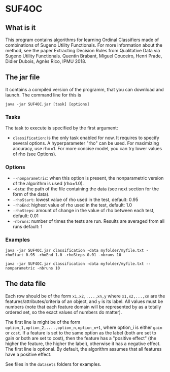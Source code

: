 # SUF4OC

## What is it

This program contains algorithms for learning Ordinal Classifiers made of combinations of Sugeno Utility Functionals. For more information about the method, see the paper Extracting Decision Rules from Qualitative Data via Sugeno Utility Functionals. Quentin Brabant, Miguel Couceiro, Henri Prade, Didier Dubois, Agnès Rico, IPMU 2018.

## The jar file

It contains a compiled version of the programm, that you can download and launch. The command line for this is
```
java -jar SUF4OC.jar [task] [options]
```

### Tasks
The task to execute is specified by the first argument:
* ``classification``: is the only task enabled for now. It requires to specify several options. A hyperparameter "rho" can be used. For maximizing accuracy, use rho=1. For more concise model, you can try lower values of rho (see Options).

### Options
* ``--nonparametric``: when this option is present, the nonparametric version of the algorithm is used (rho=1.0).
* ``-data``: the path of the file containing the data (see next section for the form of the data).
* ``-rhoStart``: lowest value of rho used in the test, default: 0.95
* ``-rhoEnd``: highest value of rho used in the test, default: 1.0
* ``-rhoSteps``: amount of change in the value of rho between each test, default: 0.01
* ``-nbruns``: number of times the tests are run. Results are averaged from all runs default: 1

### Examples
```java -jar SUF4OC.jar classification -data myfolder/myfile.txt -rhoStart 0.95 -rhoEnd 1.0 -rhoSteps 0.01 -nbruns 10```

```java -jar SUF4OC.jar classification -data myfolder/myfile.txt --nonparametric -nbruns 10```

## The data file

Each row should be of the form ``x1,x2,....,xn,y`` where ``x1,x2,...,xn`` are the features/attributes/criteria of an object, and ``y`` is its label. All values must be numbers (note that each feature domain will be represented by as a totally ordered set, so the exact values of numbers do matter).

The first line is might be of the form ``option_1,option_2,....,option_n,option_n+1``, where option_i is either ``gain`` or ``cost``. If a feature is set to the same option as the label (both are set to gain or both are set to cost), then the feature has a "positive effect" (the higher the feature, the higher the label), otherwise it has a negative effect. The first line is optional. By default, the algorithm assumes that all features have a positive effect.

See files in the ``datasets`` folders for examples.
